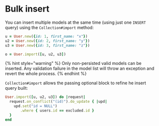# Bulk insert

You can insert multiple models at the same time \(using just one `INSERT` query\) using the `Collection#import` method:

```ruby
u = User.new({id: 1, first_name: "x"})
u2 = User.new({id: 2, first_name: "y"})
u3 = User.new({id: 3, first_name: "z"})

o = User.import([u, u2, u3])
```

{% hint style="warning" %}
Only non-persisted valid models can be inserted. Any validation failure in the model list will throw an exception and revert the whole process.
{% endhint %}

`Collection#import` allows the passing optional block to refine he insert query built:

```ruby
User.import([u, u2, u3]) do |request| 
  request.on_conflict("(id)").do_update { |upd|
    upd.set("id = NULL")
       .where { users.id == excluded.id }
  }
end
```

